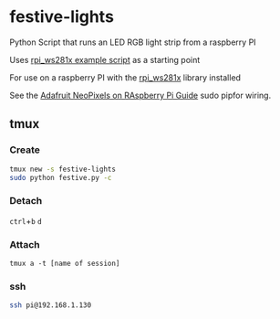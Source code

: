 # festive-lights
Python Script that runs an LED RGB light strip from a raspberry PI

Uses [rpi_ws281x example script](https://github.com/jgarff/rpi_ws281x/blob/master/python/examples/strandtest.py) 
as a starting point

For use on a raspberry PI with the [rpi_ws281x](https://github.com/jgarff/rpi_ws281x) library installed

See the [Adafruit NeoPixels on RAspberry Pi Guide](https://learn.adafruit.com/neopixels-on-raspberry-pi/overview)
sudo pipfor wiring.

## tmux

### Create

```sh
tmux new -s festive-lights
sudo python festive.py -c
```

### Detach

`ctrl`+`b` `d`

### Attach

```
tmux a -t [name of session]
```

### ssh

```bash
ssh pi@192.168.1.130
```